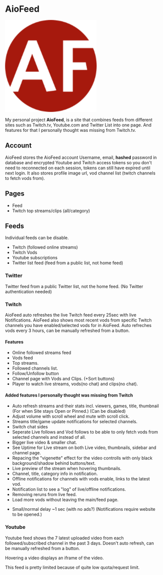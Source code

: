 # AioFeed

<img src="https://github.com/mambans/AioFeed/blob/master/frontend/public/android-chrome-192x192.png" alt="Logo" width="300"/>

My personal project **AioFeed**, is a site that combines feeds from different sites such as Twitch.tv, Youtube.com and Twitter List into one page. And features for that I personally thought was missing from Twitch.tv.

## Account

AioFeed stores the AioFeed account Username, email, **hashed** password in database and encrypted Youtube and Twitch access tokens so you don't need to reconnected on each session, tokens can still have expired until next login.
It also stores profile image url, vod channel list (twitch channels to fetch vods from).

## Pages

- Feed
- Twitch top streams/clips (all/category)

## Feeds

Individual feeds can be disable.

- Twitch (followed online streams)
- Twitch Vods
- Youtube subscriptions
- Twitter list feed (feed from a public list, not home feed)

### Twitter

Twitter feed from a public Twitter list, not the home feed. (No Twitter authentication needed)

### Twitch

AioFeed auto refreshes the live Twitch feed every 25sec with live Notifications. AioFeed also shows most recent vods from specific Twitch channels you have enabled/selected vods for in AioFeed. Auto refreches vods every 3 hours, can be manually refreshed from a button.

#### Features

- Online followed streams feed
- Vods feed
- Top streams.
- Followed channels list.
- Follow/Unfollow button
- Channel page with Vods and Clips. (+Sort buttons)
- Player to watch live streams, vods(no chat) and clips(no chat).

#### Added features I personally thought was missing from Twitch

- Auto refresh streams and their stats incl. viewers, games, title, thumbnail (For when Site stays Open or Pinned.) (Can be disabled)
- Adjust volume with scroll wheel and mute with scroll click.
- Streams title/game update notifications for selected channels.
- Switch chat sides
- Seperate Live follows and Vod follows to be able to only fetch vods from selected channels and instead of all.
- Bigger live video & smaller chat.
- See Uptime for Live stream on both Live video, thumbnails, sidebar and channel page.
- Repacing the "vigenette" effect for the video controlls with only black background/shadow behind buttons/text.
- Live preview of the stream when hovering thumbnails.
- Channel, title, category info in notification.
- Offline notifications for channels with vods enable, links to the latest vod.
- Notification list to see a "log" of live/offline notifications.
- Removing reruns from live feed.
- Load more vods without leaving the main/feed page.

* Small/normal delay ~1 sec (with no ads?)
  (Notifications require website to be opened.)

### Youtube

Youtube feed shows the 7 latest uploaded video from each followed/subscribed channel in the past 3 days. Doesn't auto refresh, can be manually refreshed from a button.

Hovering a video displays an iframe of the video.

This feed is pretty limited because of quite low quota/request limit.
